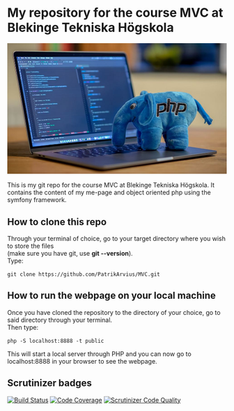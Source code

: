 # My repository for the course MVC at Blekinge Tekniska Högskola  
![PHP Plushie](/assets/images/phpplush.jpg "A little php plushie")

This is my git repo for the course MVC at Blekinge Tekniska Högskola. It contains the content of my me-page and object oriented php using the symfony framework.

## How to clone this repo  

Through your terminal of choice, go to your target directory where you wish to store the files  
(make sure you have git, use **git --version**).  
Type: 
```
git clone https://github.com/PatrikArvius/MVC.git
```  

## How to run the webpage on your local machine  

Once you have cloned the repository to the directory of your choice, go to said directory through your terminal.  
Then type:
```
php -S localhost:8888 -t public
```
This will start a local server through PHP and you can now go to localhost:8888 in your browser to see the webpage.  

## Scrutinizer badges

[![Build Status](https://scrutinizer-ci.com/g/PatrikArvius/MVC/badges/build.png?b=main)](https://scrutinizer-ci.com/g/PatrikArvius/MVC/build-status/main)
[![Code Coverage](https://scrutinizer-ci.com/g/PatrikArvius/MVC/badges/coverage.png?b=main)](https://scrutinizer-ci.com/g/PatrikArvius/MVC/?branch=main)
[![Scrutinizer Code Quality](https://scrutinizer-ci.com/g/PatrikArvius/MVC/badges/quality-score.png?b=main)](https://scrutinizer-ci.com/g/PatrikArvius/MVC/?branch=main)